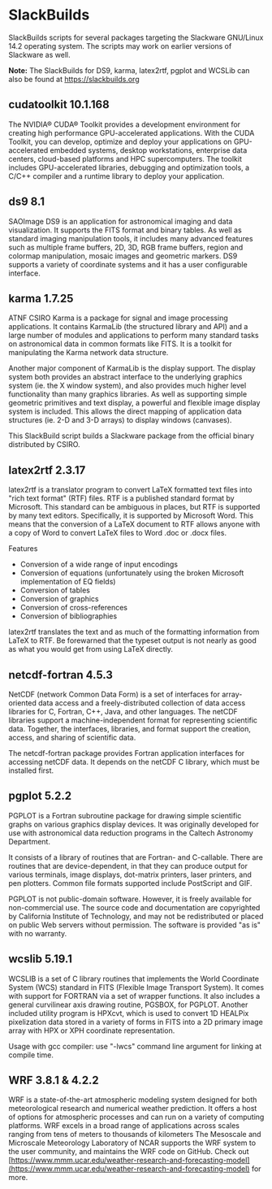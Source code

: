 # SlackBuilds

SlackBuilds scripts for several packages targeting the Slackware GNU/Linux 14.2
operating system. The scripts may work on earlier versions of Slackware as
well.

**Note:** The SlackBuilds for DS9, karma, latex2rtf, pgplot and WCSLib can also
be found at https://slackbuilds.org


## cudatoolkit 10.1.168

The NVIDIA® CUDA® Toolkit provides a development environment for creating
high performance GPU-accelerated applications. With the CUDA Toolkit, you can
develop, optimize and deploy your applications on GPU-accelerated embedded
systems, desktop workstations, enterprise data centers, cloud-based platforms
and HPC supercomputers. The toolkit includes GPU-accelerated libraries,
debugging and optimization tools, a C/C++ compiler and a runtime library to
deploy your application.


## ds9 8.1

SAOImage DS9 is an application for astronomical imaging and data
visualization. It supports the FITS format and binary tables. As well as
standard imaging manipulation tools, it includes many advanced features such
as multiple frame buffers, 2D, 3D, RGB frame buffers, region and colormap
manipulation, mosaic images and geometric markers.  DS9 supports a variety of
coordinate systems and it has a user configurable interface.


## karma 1.7.25

ATNF CSIRO Karma is a package for signal and image processing
applications. It contains KarmaLib (the structured library and API)
and a large number of modules and applications to perform many standard
tasks on astronomical data in common formats like FITS. It is a toolkit
for manipulating the Karma network data structure.

Another major component of KarmaLib is the display support. The display
system both provides an abstract interface to the underlying graphics
system (ie. the X window system), and also provides much higher level
functionality than many graphics libraries. As well as supporting simple
geometric primitives and text display, a powerful and flexible image
display system is included. This allows the direct mapping of
application data structures (ie. 2-D and 3-D arrays) to display
windows (canvases).

This SlackBuild script builds a Slackware package from the official
binary distributed by CSIRO.


## latex2rtf 2.3.17

latex2rtf is a translator program to convert LaTeX formatted text files into
"rich text format" (RTF) files. RTF is a published standard format by
Microsoft. This standard can be ambiguous in places, but RTF is supported by
many text editors. Specifically, it is supported by Microsoft Word. This means
that the conversion of a LaTeX document to RTF allows anyone with a copy of
Word to convert LaTeX files to Word .doc or .docx files.

Features

- Conversion of a wide range of input encodings
- Conversion of equations (unfortunately using the broken Microsoft
  implementation of EQ fields)
- Conversion of tables
- Conversion of graphics
- Conversion of cross-references
- Conversion of bibliographies

latex2rtf translates the text and as much of the formatting information from
LaTeX to RTF. Be forewarned that the typeset output is not nearly as good as
what you would get from using LaTeX directly.


## netcdf-fortran 4.5.3

NetCDF (network Common Data Form) is a set of interfaces for array-oriented
data access and a freely-distributed collection of data access libraries for C,
Fortran, C++, Java, and other languages. The netCDF libraries support a
machine-independent format for representing scientific data. Together, the
interfaces, libraries, and format support the creation, access, and sharing of
scientific data.

The netcdf-fortran package provides Fortran application interfaces for
accessing netCDF data. It depends on the netCDF C library, which must be
installed first.


## pgplot 5.2.2

PGPLOT is a Fortran subroutine package for drawing simple scientific
graphs on various graphics display devices. It was originally developed
for use with astronomical data reduction programs in the Caltech
Astronomy Department.

It consists of a library of routines that are Fortran- and C-callable.
There are routines that are device-dependent, in that they can produce
output for various terminals, image displays, dot-matrix printers,
laser printers, and pen plotters. Common file formats supported include
PostScript and GIF.

PGPLOT is not public-domain software. However, it is freely available
for non-commercial use. The source code and documentation are
copyrighted by California Institute of Technology, and may not be
redistributed or placed on public Web servers without permission. The
software is provided "as is" with no warranty.


## wcslib 5.19.1

WCSLIB is a set of C library routines that implements the World
Coordinate System (WCS) standard in FITS (Flexible Image Transport
System). It comes with support for FORTRAN via a set of wrapper
functions. It also includes a general curvilinear axis drawing
routine, PGSBOX, for PGPLOT. Another included utility program is
HPXcvt, which is used to convert 1D HEALPix pixelization data stored
in a variety of forms in FITS into a 2D primary image array with HPX
or XPH coordinate representation.

Usage with gcc compiler: use "-lwcs" command line argument for linking
at compile time.


## WRF 3.8.1 & 4.2.2

WRF is a state-of-the-art atmospheric modeling system designed for both meteorological research and numerical weather prediction. It offers a host of  options for atmospheric processes and can run on a variety of computing platforms. WRF excels in a broad range of applications across scales ranging from tens of meters to thousands of kilometers The Mesoscale and Microscale Meteorology Laboratory of NCAR supports the WRF system to the user community, and maintains the WRF code on GitHub. Check out [https://www.mmm.ucar.edu/weather-research-and-forecasting-model](https://www.mmm.ucar.edu/weather-research-and-forecasting-model) for more.
